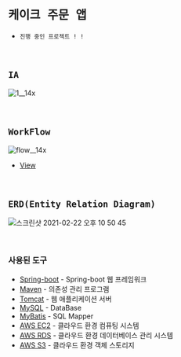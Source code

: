 # `케이크 주문 앱`

- `진행 중인 프로젝트 ! !`

<br>

## `IA`

![1__14x](https://user-images.githubusercontent.com/45676906/109584894-cbf93980-7b45-11eb-8329-a31e2b72314e.png)

<br>

## `WorkFlow`

![flow__14x](https://user-images.githubusercontent.com/45676906/109584933-dddadc80-7b45-11eb-9889-b0c6bc911731.png)


- [View](https://app.zeplin.io/project/5fa9572fcf18465e28683ad2)


<br>

## `ERD(Entity Relation Diagram)`

![스크린샷 2021-02-22 오후 10 50 45](https://user-images.githubusercontent.com/45676906/109584293-96a01c00-7b44-11eb-8213-bbc42c25ebda.png)

<br> 

### 사용된 도구

- [Spring-boot]() - Spring-boot 웹 프레임워크
- [Maven]() - 의존성 관리 프로그램
- [Tomcat]() - 웹 애플리케이션 서버
- [MySQL]() - DataBase
- [MyBatis]() - SQL Mapper
- [AWS EC2]() - 클라우드 환경 컴퓨팅 시스템
- [AWS RDS]() - 클라우드 환경 데이터베이스 관리 시스템
- [AWS S3]() - 클라우드 환경 객체 스토리지